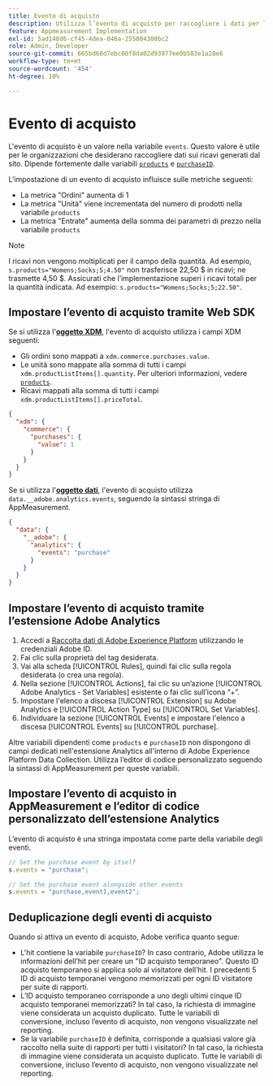 ```yaml
---
title: Evento di acquisto
description: Utilizza l’evento di acquisto per raccogliere i dati per le metriche "Ordini", "Unità" e "Entrate".
feature: Appmeasurement Implementation
exl-id: 5ad148d6-cf45-4dea-846a-255004300bc2
role: Admin, Developer
source-git-commit: 665bd68d7ebc08f0da02d93977ee0b583e1a28e6
workflow-type: tm+mt
source-wordcount: '454'
ht-degree: 10%

---
```


# Evento di acquisto

L&#39;evento di acquisto è un valore nella variabile `events`. Questo valore è utile per le organizzazioni che desiderano raccogliere dati sui ricavi generati dal sito. Dipende fortemente dalle variabili [`products`](../products.md) e [`purchaseID`](../purchaseid.md).

L’impostazione di un evento di acquisto influisce sulle metriche seguenti:

* La metrica &quot;Ordini&quot; aumenta di 1
* La metrica &quot;Unità&quot; viene incrementata del numero di prodotti nella variabile `products`
* La metrica &quot;Entrate&quot; aumenta della somma dei parametri di prezzo nella variabile `products`

>[!NOTE]
>
>I ricavi non vengono moltiplicati per il campo della quantità. Ad esempio, `s.products="Womens;Socks;5;4.50"` non trasferisce 22,50 $ in ricavi; ne trasmette 4,50 $. Assicurati che l’implementazione superi i ricavi totali per la quantità indicata. Ad esempio: `s.products="Womens;Socks;5;22.50"`.

## Impostare l’evento di acquisto tramite Web SDK

Se si utilizza l&#39;[**oggetto XDM**](/help/implement/aep-edge/xdm-var-mapping.md), l&#39;evento di acquisto utilizza i campi XDM seguenti:

* Gli ordini sono mappati a `xdm.commerce.purchases.value`.
* Le unità sono mappate alla somma di tutti i campi `xdm.productListItems[].quantity`. Per ulteriori informazioni, vedere [`products`](../products.md).
* Ricavi mappati alla somma di tutti i campi `xdm.productListItems[].priceTotal`.

```json
{
  "xdm": {
    "commerce": {
      "purchases": {
        "value": 1
      }
    }
  }
}
```

Se si utilizza l&#39;[**oggetto dati**](/help/implement/aep-edge/data-var-mapping.md), l&#39;evento di acquisto utilizza `data.__adobe.analytics.events`, seguendo la sintassi stringa di AppMeasurement.

```json
{
  "data": {
    "__adobe": {
      "analytics": {
        "events": "purchase"
      }
    }
  }
}
```

## Impostare l’evento di acquisto tramite l’estensione Adobe Analytics

1. Accedi a [Raccolta dati di Adobe Experience Platform](https://experience.adobe.com/data-collection) utilizzando le credenziali Adobe ID.
2. Fai clic sulla proprietà del tag desiderata.
3. Vai alla scheda [!UICONTROL Rules], quindi fai clic sulla regola desiderata (o crea una regola).
4. Nella sezione [!UICONTROL Actions], fai clic su un’azione [!UICONTROL Adobe Analytics - Set Variables] esistente o fai clic sull’icona “+”.
5. Impostare l&#39;elenco a discesa [!UICONTROL Extension] su Adobe Analytics e [!UICONTROL Action Type] su [!UICONTROL Set Variables].
6. Individuare la sezione [!UICONTROL Events] e impostare l&#39;elenco a discesa [!UICONTROL Events] su [!UICONTROL purchase].

Altre variabili dipendenti come `products` e `purchaseID` non dispongono di campi dedicati nell&#39;estensione Analytics all&#39;interno di Adobe Experience Platform Data Collection. Utilizza l’editor di codice personalizzato seguendo la sintassi di AppMeasurement per queste variabili.

## Impostare l’evento di acquisto in AppMeasurement e l’editor di codice personalizzato dell’estensione Analytics

L’evento di acquisto è una stringa impostata come parte della variabile degli eventi.

```js
// Set the purchase event by itself
s.events = "purchase";

// Set the purchase event alongside other events
s.events = "purchase,event1,event2";
```

## Deduplicazione degli eventi di acquisto

Quando si attiva un evento di acquisto, Adobe verifica quanto segue:

* L&#39;hit contiene la variabile `purchaseID`? In caso contrario, Adobe utilizza le informazioni dell’hit per creare un &quot;ID acquisto temporaneo&quot;. Questo ID acquisto temporaneo si applica solo al visitatore dell’hit. I precedenti 5 ID di acquisto temporanei vengono memorizzati per ogni ID visitatore per suite di rapporti.
* L’ID acquisto temporaneo corrisponde a uno degli ultimi cinque ID acquisto temporanei memorizzati? In tal caso, la richiesta di immagine viene considerata un acquisto duplicato. Tutte le variabili di conversione, incluso l’evento di acquisto, non vengono visualizzate nel reporting.
* Se la variabile `purchaseID` è definita, corrisponde a qualsiasi valore già raccolto nella suite di rapporti per tutti i visitatori? In tal caso, la richiesta di immagine viene considerata un acquisto duplicato. Tutte le variabili di conversione, incluso l’evento di acquisto, non vengono visualizzate nel reporting.
